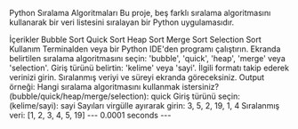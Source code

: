 Python Sıralama Algoritmaları
Bu proje, beş farklı sıralama algoritmasını kullanarak bir veri listesini sıralayan bir Python uygulamasıdır.

İçerikler
Bubble Sort
Quick Sort
Heap Sort
Merge Sort
Selection Sort
Kullanım
Terminalden veya bir Python IDE'den programı çalıştırın.
Ekranda belirtilen sıralama algoritmasını seçin: 'bubble', 'quick', 'heap', 'merge' veya 'selection'.
Giriş türünü belirtin: 'kelime' veya 'sayi'.
İlgili formatı takip ederek verinizi girin.
Sıralanmış veriyi ve süreyi ekranda göreceksiniz.
  Output örneği:
Hangi sıralama algoritmasını kullanmak istersiniz? (bubble/quick/heap/merge/selection): quick
Giriş türünü seçin: (kelime/sayi): sayi
Sayıları virgülle ayırarak girin: 3, 5, 2, 19, 1, 4
Sıralanmış veri:  [1, 2, 3, 4, 5, 19]
--- 0.0001 seconds ---
